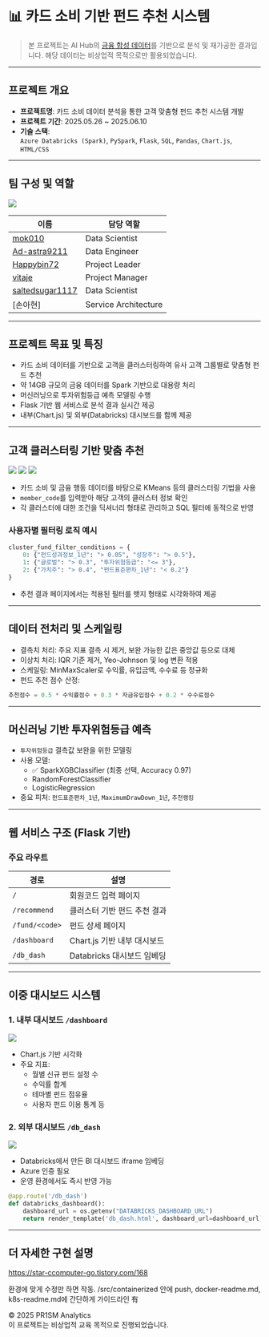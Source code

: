 # 📊 카드 소비 기반 펀드 추천 시스템

> 본 프로젝트는 AI Hub의 [금융 합성 데이터](https://aihub.or.kr/)를 기반으로 분석 및 재가공한 결과입니다. 해당 데이터는 비상업적 목적으로만 활용되었습니다.

---


##  프로젝트 개요

- **프로젝트명**: 카드 소비 데이터 분석을 통한 고객 맞춤형 펀드 추천 시스템 개발  
- **프로젝트 기간**: 2025.05.26 ~ 2025.06.10  
- **기술 스택**:  
  `Azure Databricks (Spark)`, `PySpark`, `Flask`, `SQL`, `Pandas`, `Chart.js`, `HTML/CSS`

---

##  팀 구성 및 역할

<img src="https://github.com/Ad-astra9211/MS-Project_1/blob/main/readme_gif/1%20%EB%A1%9C%EA%B3%A0.gif">

| 이름 | 담당 역할 |
|------|-----------|
| [mok010](https://github.com/mok010) |  Data Scientist |
| [Ad-astra9211](https://github.com/Ad-astra9211) |  Data Engineer |
| [Happybin72](https://github.com/Happybin72) | Project Leader |
| [vitaje](https://github.com/vitaje) |  Project Manager |
| [saltedsugar1117](https://github.com/saltedsugar1117) | Data Scientist |
| [손아현] | Service Architecture |

---

##  프로젝트 목표 및 특징

- 카드 소비 데이터를 기반으로 고객을 클러스터링하여 유사 고객 그룹별로 맞춤형 펀드 추천
- 약 14GB 규모의 금융 데이터를 Spark 기반으로 대용량 처리
- 머신러닝으로 투자위험등급 예측 모델링 수행
- Flask 기반 웹 서비스로 분석 결과 실시간 제공
- 내부(Chart.js) 및 외부(Databricks) 대시보드를 함께 제공

---

##  고객 클러스터링 기반 맞춤 추천

<img src="https://github.com/Ad-astra9211/MS-Project_1/blob/main/readme_gif/2%20%EC%83%98%ED%94%8C%EC%BD%94%EB%93%9C.gif">
<img src="https://github.com/Ad-astra9211/MS-Project_1/blob/main/readme_gif/3%20%EC%B6%94%EC%B2%9C%20%EC%84%B8%EB%B6%80.gif">
<img src="https://github.com/Ad-astra9211/MS-Project_1/blob/main/readme_gif/%ED%81%B4%EB%9F%AC%EC%8A%A4%ED%84%B0%EB%A7%81.png">

- 카드 소비 및 금융 행동 데이터를 바탕으로 KMeans 등의 클러스터링 기법을 사용
- `member_code`를 입력받아 해당 고객의 클러스터 정보 확인
- 각 클러스터에 대한 조건을 딕셔너리 형태로 관리하고 SQL 필터에 동적으로 반영

###  사용자별 필터링 로직 예시

```python
cluster_fund_filter_conditions = {
    0: {"펀드성과정보_1년": "> 0.05", "성장주": "> 0.5"},
    1: {"글로벌": "> 0.3", "투자위험등급": "<= 3"},
    2: {"가치주": "> 0.4", "펀드표준편차_1년": "< 0.2"}
}
```

- 추천 결과 페이지에서는 적용된 필터를 뱃지 형태로 시각화하여 제공

---

##  데이터 전처리 및 스케일링

- 결측치 처리: 주요 지표 결측 시 제거, 보완 가능한 값은 중앙값 등으로 대체
- 이상치 처리: IQR 기준 제거, Yeo-Johnson 및 log 변환 적용
- 스케일링: MinMaxScaler로 수익률, 유입금액, 수수료 등 정규화
- 펀드 추천 점수 산정:

```python
추천점수 = 0.5 * 수익률점수 + 0.3 * 자금유입점수 + 0.2 * 수수료점수
```

---

##  머신러닝 기반 투자위험등급 예측

- `투자위험등급` 결측값 보완을 위한 모델링
- 사용 모델:
  - ✅ SparkXGBClassifier (최종 선택, Accuracy 0.97)
  - RandomForestClassifier
  - LogisticRegression
- 중요 피처: `펀드표준편차_1년`, `MaximumDrawDown_1년`, `추천랭킹`

---

##  웹 서비스 구조 (Flask 기반)

### 주요 라우트

| 경로 | 설명 |
|------|------|
| `/` | 회원코드 입력 페이지 |
| `/recommend` | 클러스터 기반 펀드 추천 결과 |
| `/fund/<code>` | 펀드 상세 페이지 |
| `/dashboard` | Chart.js 기반 내부 대시보드 |
| `/db_dash` | Databricks 대시보드 임베딩

---

##  이중 대시보드 시스템

### 1️. 내부 대시보드 `/dashboard`

<img src="https://github.com/Ad-astra9211/MS-Project_1/blob/main/readme_gif/4%20%EB%8C%80%EC%8B%9C%EB%B3%B4%EB%93%9C1.gif">

- Chart.js 기반 시각화
- 주요 지표:
  - 월별 신규 펀드 설정 수
  - 수익률 합계
  - 테마별 펀드 점유율
  - 사용자 펀드 이용 통계 등

### 2️. 외부 대시보드 `/db_dash`

<img src="https://github.com/Ad-astra9211/MS-Project_1/blob/main/readme_gif/5%20%EB%8C%80%EC%8B%9C%EB%B3%B4%EB%93%9C2.gif">

- Databricks에서 만든 BI 대시보드 iframe 임베딩
- Azure 인증 필요
- 운영 환경에서도 즉시 반영 가능

```python
@app.route('/db_dash')
def databricks_dashboard():
    dashboard_url = os.getenv("DATABRICKS_DASHBOARD_URL")
    return render_template('db_dash.html', dashboard_url=dashboard_url)
```

---

##  더 자세한 구현 설명
https://star-ccomputer-go.tistory.com/168

환경에 맞게 수정만 하면 작동. 
/src/containerized 안에 push, docker-readme.md, k8s-readme.md에 간단하게 가이드라인 有

© 2025 PR1SM Analytics  
이 프로젝트는 비상업적 교육 목적으로 진행되었습니다.
